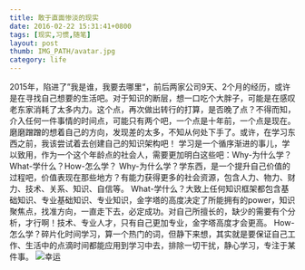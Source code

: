 ```yaml
---
title: 敢于直面惨淡的现实
date: 2016-02-22 15:31:41+0800
tags: [现实,习惯,随笔]
layout: post
thumb: IMG_PATH/avatar.jpg
category: life
---
```

2015年，陷进了”我是谁，我要去哪里“，前后两家公司9天、2个月的经历，或许是在寻找自己想要的生活吧。对于知识的断层，想一口吃个大胖子，可能是在感叹老东家消耗了太多内力。这个点，再次做出转行的打算，是否晚了点？不得而知，介入任何一件事情的时间点，可能只有两个吧，一个点是十年前，一个点是现在。磨磨蹭蹭的想着自己的方向，发现差的太多，不知从何处下手了。或许，在学习东西之前，我该尝试着去创建自己的知识架构吧！
学习是一个循序渐进的事儿，学以致用，作为一个这个年龄点的社会人，需要更加明白这些吧：Why-为什么学？What-学什么？How-怎么学？
Why-为什么学？学东西，是一个提升自己价值的过程吧，价值表现在那些地方？有能力获得更多的社会资源，包含人力、物力、财力、技术、关系、知识、自信等。
What-学什么？大致上任何知识框架都包含基础知识、专业基础知识、专业知识，金字塔的高度决定了所能拥有的power，知识聚焦点，找准方向，一直走下去，必定成功。对自己所擅长的，缺少的需要有个分析，才行啊！技术、专业人才，只有自己更加专业，金字塔高度才会更高。
How-怎么学？碎片化时间学习，算一个热门的词，但静下来想，其实就是要保证自己工作、生活中的点滴时间都能应用到学习中去，排除一切干扰，静心学习，专注于某件事。
![幸运](https://ww1.sinaimg.cn/mw600/005PvELHgw1f4dgosv692j30zk0k0myy.jpg)
